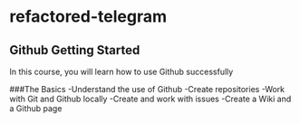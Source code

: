 # refactored-telegram
## Github Getting Started
In this course, you will learn how to use Github successfully

###The Basics
-Understand the use of Github
-Create repositories
-Work with Git and Github locally
-Create and work with issues
-Create a Wiki and a Github page
